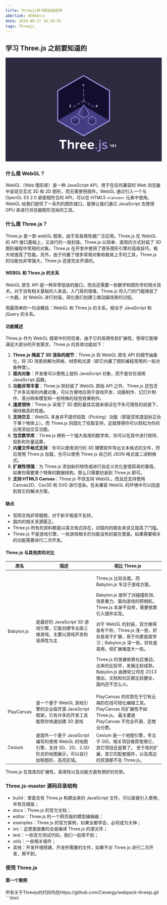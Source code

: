 ```yaml
---
title: Threejs学习和总结前传
abbrlink: 456b6ccc
date: 2019-09-27 10:19:55
tags: Threejs
---
```


## 学习 Three.js 之前要知道的

![](Threejs学习和总结前传/QQ图片20190929102706.png)

<!--more-->

### 什么是 WebGL？

WebGL（Web 图形库）是一种 JavaScript API，用于在任何兼容的 Web 浏览器中呈现交互式 3D 和 2D 图形，而无需使用插件。WebGL 通过引入一个与 OpenGL ES 2.0 紧密相符合的 API，可以在 HTML5 `<canvas>` 元素中使用。WebGL 给我们提供了一系列的图形接口，能够让我们通过 JavaScript 去使用 GPU 来进行浏览器图形渲染的工具。

### 什么是 Three.js？

Three.js 是一款 webGL 框架，由于其易用性被广泛应用。Three.js 在 WebGL 的 API 接口基础上，又进行的一层封装。Three.js 以简单、直观的方式封装了 3D 图形编程中常用的对象。Three.js 在开发中使用了很多图形引擎的高级技巧，极大地提高了性能。另外，由于内置了很多常用对象和极易上手的工具，Three.js 的功能也非常强大，Three.js 还是完全开源的。

#### WEBGL 和 Three.js 的关系

WebGL 原生 API 是一种非常低级的接口，而且还需要一些数学和图形学的相关技术。对于没有相关基础的人来说，入门真的很难，Three.js 将入门的门槛降低了一大截，对 WebGL 进行封装，简化我们创建三维动画场景的过程。

用最简单的一句话概括：WebGL 和 Three.js 的关系，相当于 JavaScript 和 jQuery 的关系。

#### 功能概述

Three.js 作为 WebGL 框架中的佼佼者，由于它的易用性和扩展性，使得它能够满足大部分的开发需求，Three.js 的具体功能如下：

1. **Three.js 掩盖了 3D 渲染的细节**：Three.js 将 WebGL 原生 API 的细节抽象化，将 3D 场景拆解为网格、材质和光源（即它内置了图形编程常用的一些对象种类）。
2. **面向对象**：开发者可以使用上层的 JavaScript 对象，而不是仅仅调用 JavaScript 函数。
3. **功能非常丰富**：Three.js 除封装了 WebGL 原始 API 之外，Three.js 还包含了许多实用的内置对象，可以方便地应用于游戏开发、动画制作、幻灯片制作、髙分辨率模型和一些特殊的视觉效果制作。
4. **速度很快**：Three.js 采用了 3D 图形最佳实践来保证在不失可用性的前提下，保持极高的性能。
5. **支持交互**：WebGL 本身并不提供拾取（Picking）功能（即是否知道鼠标正处于某个物体上）。而 Three.js 则固化了拾取支持，这就使得你可以轻松为你的应用添加交互功能。
6. **包含数学库**：Three.js 拥有一个强大易用的数学库，你可以在其中进行矩阵、投影和矢量运算。
7. **内置文件格式支持**：你可以使用流行的 3D 建模软件导出文本格式的文件，然后使用 Three.js 加载，也可以使用 Three.js 自己的 JSON 格式或二进制格式。
8. **扩展性很强**：为 Three.js 添加新的特性或进行自定义优化是很容易的事情。如果你需要某个特殊的数据结构，那么只需要封装到 Three.js 即可。
9. **支持 HTML5 Canvas**：Three.js 不但支持 WebGL，而且还支持使用 Canvas2D、Css3D 和 SVG 进行渲染。在未兼容 WebGL 的环境中可以回退到其它的解决方案。

#### 缺点

- 官网文档非常粗糙，对于新手极度不友好。
- 国内的相关资源匮乏。
- Three.js 所有的资料都是以英文格式存在，对国内的朋友来说又提高了门槛。
- Three.js 不是游戏引擎，一些游戏相关的功能没有封装在里面，如果需要相关的功能需要进行二次开发。

#### Three.js 与其他库的对比

| 库名       | 描述                                                                                                                  | 相比 Three.js                                                                                                                                                                                                                                                                                                                                                                                                                                                      |
| ---------- | --------------------------------------------------------------------------------------------------------------------- | ------------------------------------------------------------------------------------------------------------------------------------------------------------------------------------------------------------------------------------------------------------------------------------------------------------------------------------------------------------------------------------------------------------------------------------------------------------------ |
| Babylon.js | 是最好的 JavaScript 3D 游戏引擎，它能创建专业级三维游戏。主要以游戏开发和易用性为主                                   | <p> Three.js 比较全面，而 Babylon.js 专注于游戏方面。 </p> <p>Babylon.js 提供了对碰撞检测、场景重力、面向游戏的照相机，Three.js 本身不自带，需要依靠引入插件实现。</p><p> 对于 WebGL 的封装，双方做得各有千秋，Three.js 浅一些，好处是易于扩展，易于向更底层学习；Babylon.js 深一些，好处是易用，但扩展难度大一些。 </p><p> Three.js 的发展依靠社区推动，出来的比较早，发展比较成熟，Babylon.js 由微软公司在 2013 推出，文档和社区都比较健全，国内还不怎么火。</p> |
| PlayCanvas | 是一个基于 WebGL 游戏引擎的企业级开源 JavaScript 框架，它有许多的开发工具能帮你快速创建 3D 游戏                       | PlayCanvas 的优势在于它有云端的在线可视化编辑工具。 PlayCanvas 的扩展性不如 Three.js。 最主要是 PlayCanvas 不完全开源，还商业付费。                                                                                                                                                                                                                                                                                                                                |
| Cesium     | 是国外一个基于 JavaScript 编写的使用 WebGL 的地图引擎，支持 3D、2D、2.5D 形式的地图展示，可以自行绘制图形，高亮区域。 | Cesium 是一个地图引擎，专注于 GIS，相关项目推荐使用它，其它项目还是算了。 至于库的扩展，其它的配套插件，以及周边的资源都不及 Three.js。                                                                                                                                                                                                                                                                                                                            |

Three.js 在其库的扩展性，易用性以及功能方面有很好的优势。

### Three.js-master 源码目录结构

- build：里面含有 Three.js 构建出来的 JavaScript 文件，可以直接引入使用，并有压缩版；
- docs：Three.js 的官方文档；
- editor：Three.js 的一个网页版的模型编辑器；
- examples：Three.js 的官方案例，如果全都学会，必将成为大神；
- src：这里面放置的全是编译 Three.js 的源文件；
- test：一些官方测试代码，我们一般用不到；
- utils：一些相关插件；
- 其他：开发环境搭建、开发所需要的文件，如果不对 Three.js 进行二次开发，用不到。

### 使用 Three.js

#### 第一个案例

<div class="note info">所有关于Threejs的代码均在https://github.com/Cenergy/webpack-threejs.git</div>
```html
<!DOCTYPE html>
<html>
  <head>
    <meta charset="utf-8" />
    <title>第一个Three.js案例</title>
    <style>
      body {
        margin: 0;
      }

      canvas {
        width: 100%;
        height: 100%;
        display: block;
      }
    </style>

  </head>
  <body onload="init()">
    <script src="https://cdn.bootcss.com/three.js/108/three.js"></script>
    <script>
      //声明一些全局变量
      var renderer, camera, scene, geometry, material, mesh;

      //初始化渲染器
      function initRenderer() {
        renderer = new THREE.WebGLRenderer(); //实例化渲染器
        renderer.setSize(window.innerWidth, window.innerHeight); //设置宽和高
        document.body.appendChild(renderer.domElement); //添加到dom
      }

      //初始化场景
      function initScene() {
        scene = new THREE.Scene(); //实例化场景
      }

      //初始化相机
      function initCamera() {
        camera = new THREE.PerspectiveCamera(
          45,
          window.innerWidth / window.innerHeight,
          0.1,
          200
        ); //实例化相机
        camera.position.set(0, 0, 15);
      }

      //创建模型
      function initMesh() {
        geometry = new THREE.BoxGeometry(2, 2, 2); //创建几何体
        material = new THREE.MeshNormalMaterial(); //创建材质
        mesh = new THREE.Mesh(geometry, material); //创建网格
        scene.add(mesh); //将网格添加到场景
      }

      //运行动画
      function animate() {
        requestAnimationFrame(animate); //循环调用函数
        mesh.rotation.x += 0.01; //每帧网格模型的沿x轴旋转0.01弧度
        mesh.rotation.y += 0.02; //每帧网格模型的沿y轴旋转0.02弧度
        renderer.render(scene, camera); //渲染界面
      }

      //初始化函数，页面加载完成是调用
      function init() {
        initRenderer();
        initScene();
        initCamera();
        initMesh();
        animate();
      }
    </script>

  </body>
</html>
```

![](Threejs%E5%AD%A6%E4%B9%A0%E4%B8%8E%E6%80%BB%E7%BB%932/first.gif)
